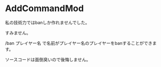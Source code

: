 # AddCommandMod
私の技術力ではbanしか作れませんでした。

すみません。

/ban プレイヤー名 で名前がプレイヤー名のプレイヤーをbanすることができます。

ソースコードは面倒臭いので後悔しません。
